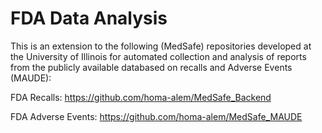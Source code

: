 # FDA Data Analysis

This is an extension to the following (MedSafe) repositories developed at the University of Illinois for automated collection and analysis of reports from the publicly available databased on recalls and Adverse Events (MAUDE):

FDA Recalls: https://github.com/homa-alem/MedSafe_Backend

FDA Adverse Events: https://github.com/homa-alem/MedSafe_MAUDE 

